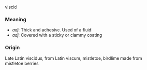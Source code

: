 viscid
### Meaning
+ _adj_: Thick and adhesive. Used of a fluid
+ _adj_: Covered with a sticky or clammy coating

### Origin

Late Latin viscidus, from Latin viscum, mistletoe, birdlime made from mistletoe berries


